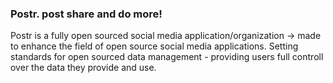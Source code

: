 ### Postr. post share and do more!

Postr is a fully open sourced social media application/organization -> made to enhance the field of open source social media applications. Setting standards for open sourced data management - providing users full controll over the data they provide and use.
